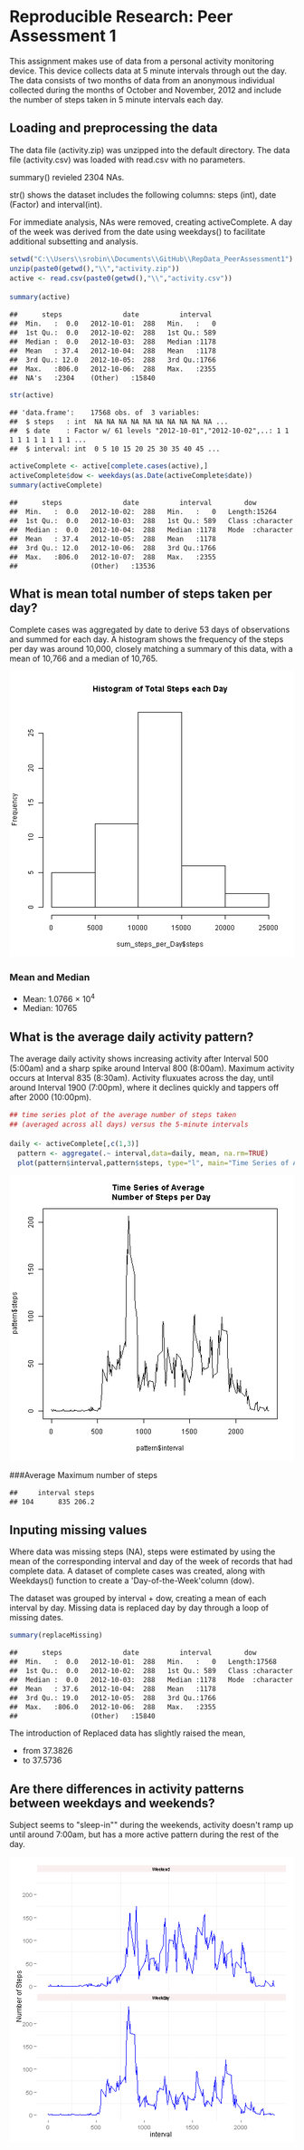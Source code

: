 # Reproducible Research: Peer Assessment 1
This assignment makes use of data from a personal activity monitoring device.
This device collects data at 5 minute intervals through out the day. The data
consists of two months of data from an anonymous individual collected during
the months of October and November, 2012 and include the number of steps
taken in 5 minute intervals each day.

## Loading and preprocessing the data
The data file (activity.zip) was unzipped into the default directory.  The data file (activity.csv) was loaded with read.csv with no parameters.  

summary() revieled 2304 NAs.  

str() shows the dataset includes the following columns:  steps (int), date (Factor) and interval(int). 

For immediate analysis, NAs were removed, creating activeComplete. A day of the week was derived from the date using weekdays() to facilitate additional subsetting and analysis.



```r
setwd("C:\\Users\\srobin\\Documents\\GitHub\\RepData_PeerAssessment1")
unzip(paste0(getwd(),"\\","activity.zip"))
active <- read.csv(paste0(getwd(),"\\","activity.csv"))

summary(active)
```

```
##      steps               date          interval   
##  Min.   :  0.0   2012-10-01:  288   Min.   :   0  
##  1st Qu.:  0.0   2012-10-02:  288   1st Qu.: 589  
##  Median :  0.0   2012-10-03:  288   Median :1178  
##  Mean   : 37.4   2012-10-04:  288   Mean   :1178  
##  3rd Qu.: 12.0   2012-10-05:  288   3rd Qu.:1766  
##  Max.   :806.0   2012-10-06:  288   Max.   :2355  
##  NA's   :2304    (Other)   :15840
```

```r
str(active)
```

```
## 'data.frame':	17568 obs. of  3 variables:
##  $ steps   : int  NA NA NA NA NA NA NA NA NA NA ...
##  $ date    : Factor w/ 61 levels "2012-10-01","2012-10-02",..: 1 1 1 1 1 1 1 1 1 1 ...
##  $ interval: int  0 5 10 15 20 25 30 35 40 45 ...
```

```r
activeComplete <- active[complete.cases(active),]
activeComplete$dow <- weekdays(as.Date(activeComplete$date))
summary(activeComplete)
```

```
##      steps               date          interval        dow           
##  Min.   :  0.0   2012-10-02:  288   Min.   :   0   Length:15264      
##  1st Qu.:  0.0   2012-10-03:  288   1st Qu.: 589   Class :character  
##  Median :  0.0   2012-10-04:  288   Median :1178   Mode  :character  
##  Mean   : 37.4   2012-10-05:  288   Mean   :1178                     
##  3rd Qu.: 12.0   2012-10-06:  288   3rd Qu.:1766                     
##  Max.   :806.0   2012-10-07:  288   Max.   :2355                     
##                  (Other)   :13536
```


## What is mean total number of steps taken per day?

Complete cases was aggregated by date to derive 53 days of observations and summed for each day.  A histogram shows the frequency of the steps per day was around 10,000, closely matching a summary of this data, with a mean of 10,766 and a median of 10,765.

![plot of chunk unnamed-chunk-2](figure/unnamed-chunk-2.png) 





### Mean and Median  
- Mean: 1.0766 &times; 10<sup>4</sup>
- Median:  10765

## What is the average daily activity pattern?

The average daily activity shows increasing activity after Interval 500 (5:00am) and a sharp spike around Interval 800 (8:00am).  Maximum activity occurs at Interval 835 (8:30am).  Activity fluxuates across the day, until around Interval 1900 (7:00pm), where it declines quickly and tappers off after 2000 (10:00pm).


```r
## time series plot of the average number of steps taken 
## (averaged across all days) versus the 5-minute intervals

daily <- activeComplete[,c(1,3)]
  pattern <- aggregate(.~ interval,data=daily, mean, na.rm=TRUE)
  plot(pattern$interval,pattern$steps, type="l", main="Time Series of Average \n Number of Steps per Day")
```

![plot of chunk unnamed-chunk-4](figure/unnamed-chunk-4.png) 

###Average Maximum number of steps

```
##     interval steps
## 104      835 206.2
```



## Inputing missing values

Where data was missing steps (NA), steps were estimated by using the mean of the corresponding interval and day of the week of records that had complete data.  A dataset of complete cases was created, along with Weekdays() function to create a 'Day-of-the-Week'column (dow). 

The dataset was grouped by interval + dow, creating a mean of each interval by day. Missing data is replaced day by day through a loop of missing dates.



```r
summary(replaceMissing)
```

```
##      steps               date          interval        dow           
##  Min.   :  0.0   2012-10-01:  288   Min.   :   0   Length:17568      
##  1st Qu.:  0.0   2012-10-02:  288   1st Qu.: 589   Class :character  
##  Median :  0.0   2012-10-03:  288   Median :1178   Mode  :character  
##  Mean   : 37.6   2012-10-04:  288   Mean   :1178                     
##  3rd Qu.: 19.0   2012-10-05:  288   3rd Qu.:1766                     
##  Max.   :806.0   2012-10-06:  288   Max.   :2355                     
##                  (Other)   :15840
```
The introduction of Replaced data has slightly raised the mean,   
- from 37.3826  
- to 37.5736

## Are there differences in activity patterns between weekdays and weekends?
Subject seems to "sleep-in"" during the weekends, activity doesn't ramp up until around 7:00am, but has a more active pattern during the rest of the day.


![plot of chunk unnamed-chunk-8](figure/unnamed-chunk-8.png) 



